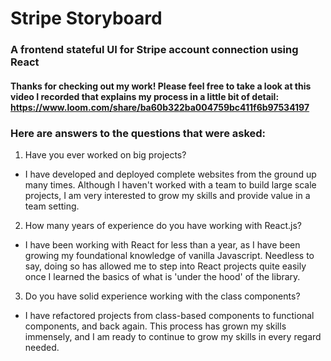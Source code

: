 # Stripe Storyboard

### A frontend stateful UI for Stripe account connection using React

#### Thanks for checking out my work! Please feel free to take a look at this video I recorded that explains my process in a little bit of detail: https://www.loom.com/share/ba60b322ba004759bc411f6b97534197

### Here are answers to the questions that were asked:

1. Have you ever worked on big projects?

  - I have developed and deployed complete websites from the ground up many times. Although I haven't worked with a team to build large scale projects, I am very interested to grow my skills and provide value in a team setting.

2. How many years of experience do you have working with React.js?

  - I have been working with React for less than a year, as I have been growing my foundational knowledge of vanilla Javascript. Needless to say, doing so has allowed me to step into React projects quite easily once I learned the basics of what is 'under the hood' of the library.
  
3. Do you have solid experience working with the class components?
  
  - I have refactored projects from class-based components to functional components, and back again. This process has grown my skills immensely, and I am ready to continue to grow my skills in every regard needed.
